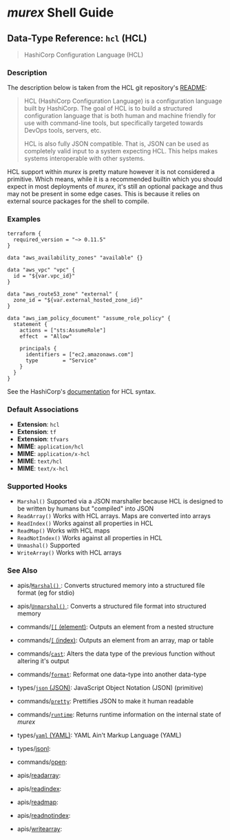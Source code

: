 # _murex_ Shell Guide

## Data-Type Reference: `hcl` (HCL)

> HashiCorp Configuration Language (HCL)

### Description

The description below is taken from the HCL git repository's [README](https://github.com/hashicorp/hcl):

> HCL (HashiCorp Configuration Language) is a configuration language built by
> HashiCorp. The goal of HCL is to build a structured configuration language
> that is both human and machine friendly for use with command-line tools, but
> specifically targeted towards DevOps tools, servers, etc.
>
> HCL is also fully JSON compatible. That is, JSON can be used as completely
> valid input to a system expecting HCL. This helps makes systems interoperable
> with other systems.

HCL support within _murex_ is pretty mature however it is not considered a
primitive. Which means, while it is a recommended builtin which you should
expect in most deployments of _murex_, it's still an optional package and
thus may not be present in some edge cases. This is because it relies on
external source packages for the shell to compile.



### Examples

    terraform {
      required_version = "~> 0.11.5"
    }
    
    data "aws_availability_zones" "available" {}
    
    data "aws_vpc" "vpc" {
      id = "${var.vpc_id}"
    }
    
    data "aws_route53_zone" "external" {
      zone_id = "${var.external_hosted_zone_id}"
    }
    
    data "aws_iam_policy_document" "assume_role_policy" {
      statement {
        actions = ["sts:AssumeRole"]
        effect  = "Allow"
    
        principals {
          identifiers = ["ec2.amazonaws.com"]
          type        = "Service"
        }
      }
    }
    
See the HashiCorp's [documentation](https://github.com/hashicorp/hcl) for HCL syntax.

### Default Associations

* **Extension**: `hcl`
* **Extension**: `tf`
* **Extension**: `tfvars`
* **MIME**: `application/hcl`
* **MIME**: `application/x-hcl`
* **MIME**: `text/hcl`
* **MIME**: `text/x-hcl`


### Supported Hooks

* `Marshal()`
    Supported via a JSON marshaller because HCL is designed to be written by humans but "compiled" into JSON
* `ReadArray()`
    Works with HCL arrays. Maps are converted into arrays
* `ReadIndex()`
    Works against all properties in HCL
* `ReadMap()`
    Works with HCL maps
* `ReadNotIndex()`
    Works against all properties in HCL
* `Unmashal()`
    Supported
* `WriteArray()`
    Works with HCL arrays

### See Also

* apis/[`Marshal()` ](../apis/marshal.md):
  Converts structured memory into a structured file format (eg for stdio)
* apis/[`Unmarshal()` ](../apis/unmarshal.md):
  Converts a structured file format into structured memory
* commands/[`[[` (element)](../commands/element.md):
  Outputs an element from a nested structure
* commands/[`[` (index)](../commands/index.md):
  Outputs an element from an array, map or table
* commands/[`cast`](../commands/cast.md):
  Alters the data type of the previous function without altering it's output
* commands/[`format`](../commands/format.md):
  Reformat one data-type into another data-type
* types/[`json` (JSON)](../types/json.md):
  JavaScript Object Notation (JSON) (primitive)
* commands/[`pretty`](../commands/pretty.md):
  Prettifies JSON to make it human readable
* commands/[`runtime`](../commands/runtime.md):
  Returns runtime information on the internal state of _murex_
* types/[`yaml` (YAML)](../types/yaml.md):
  YAML Ain't Markup Language (YAML)
* types/[jsonl](../types/jsonl.md):
  
* commands/[open](../commands/open.md):
  
* apis/[readarray](../apis/readarray.md):
  
* apis/[readindex](../apis/readindex.md):
  
* apis/[readmap](../apis/readmap.md):
  
* apis/[readnotindex](../apis/readnotindex.md):
  
* apis/[writearray](../apis/writearray.md):
  